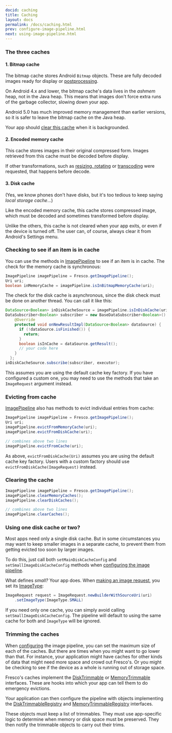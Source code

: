 ```yaml
---
docid: caching
title: Caching
layout: docs
permalink: /docs/caching.html
prev: configure-image-pipeline.html
next: using-image-pipeline.html
---
```


###  The three caches

#### 1. Bitmap cache

The bitmap cache stores Android `Bitmap` objects. These are fully decoded images ready for display or [postprocessing](modifying-image.html).

On Android 4.x and lower, the bitmap cache's data lives in the *ashmem* heap, not in the Java heap. This means that images don't force extra runs of the garbage collector, slowing down your app.

Android 5.0 has much improved memory management than earlier versions, so it is safer to leave the bitmap cache on the Java heap.

Your app should [clear this cache](#clearing-the-cache) when it is backgrounded.

#### 2. Encoded memory cache

This cache stores images in their original compressed form. Images retrieved from this cache must be decoded before display.

If other transformations, such as [resizing, rotating](resizing-rotating.html) or [transcoding](#webp) were requested, that happens before decode.

#### 3. Disk cache

(Yes, we know phones don't have disks, but it's too tedious to keep saying *local storage cache*...)

Like the encoded memory cache, this cache stores compressed image, which must be decoded and sometimes transformed before display.

Unlike the others, this cache is not cleared when your app exits, or even if the device is turned off. The user can, of course, always clear it from Android's Settings menu.

### Checking to see if an item is in cache

You can use the methods in [ImagePipeline](../javadoc/reference/com/facebook/imagepipeline/core/ImagePipeline.html) to see if an item is in cache. The check for the memory cache is synchronous:

```java
ImagePipeline imagePipeline = Fresco.getImagePipeline();
Uri uri;
boolean inMemoryCache = imagePipeline.isInBitmapMemoryCache(uri);
```

The check for the disk cache is asynchronous, since the disk check must be done on another thread. You can call it like this:

```java
DataSource<Boolean> inDiskCacheSource = imagePipeline.isInDiskCache(uri);
DataSubscriber<Boolean> subscriber = new BaseDataSubscriber<Boolean>() {
    @Override
    protected void onNewResultImpl(DataSource<Boolean> dataSource) {
      if (!dataSource.isFinished()) {
        return;
      }
      boolean isInCache = dataSource.getResult();
      // your code here
    }
  };
inDiskCacheSource.subscribe(subscriber, executor);
```

This assumes you are using the default cache key factory. If you have configured a custom one, you may need to use the methods that take an `ImageRequest` argument instead.

### Evicting from cache

[ImagePipeline](../javadoc/reference/com/facebook/imagepipeline/core/ImagePipeline.html) also has methods to evict individual entries from cache:

```java
ImagePipeline imagePipeline = Fresco.getImagePipeline();
Uri uri;
imagePipeline.evictFromMemoryCache(uri);
imagePipeline.evictFromDiskCache(uri);

// combines above two lines
imagePipeline.evictFromCache(uri);
```

As above, `evictFromDiskCache(Uri)` assumes you are using the default cache key factory. Users with a custom factory should use `evictFromDiskCache(ImageRequest)` instead.

### Clearing the cache

```java
ImagePipeline imagePipeline = Fresco.getImagePipeline();
imagePipeline.clearMemoryCaches();
imagePipeline.clearDiskCaches();

// combines above two lines
imagePipeline.clearCaches();
```

### Using one disk cache or two?

Most apps need only a single disk cache. But in some circumstances you may want to keep smaller images in a separate cache, to prevent them from getting evicted too soon by larger images.

To do this, just call both `setMainDiskCacheConfig` and `setSmallImageDiskCacheConfig` methods when [configuring the image pipeline](configure-image-pipeline.html).

What defines *small?* Your app does. When [making an image request](image-requests.html), you set its [ImageType](../javadoc/reference/com/facebook/imagepipeline/request/ImageRequest.ImageType.html):

```java
ImageRequest request = ImageRequest.newBuilderWithSourceUri(uri)
    .setImageType(ImageType.SMALL)
```

If you need only one cache, you can simply avoid calling `setSmallImageDiskCacheConfig`. The pipeline will default to using the same cache for both and `ImageType` will be ignored.

### Trimming the caches

When [configuring](configure-image-pipeline.html) the image pipeline, you can set the maximum size of each of the caches. But there are times when you might want to go lower than that. For instance, your application might have caches for other kinds of data that might need more space and crowd out Fresco's. Or you might be checking to see if the device as a whole is running out of storage space.

Fresco's caches implement the [DiskTrimmable](../javadoc/reference/com/facebook/common/disk/DiskTrimmable.html) or [MemoryTrimmable](../javadoc/reference/com/facebook/common/memory/MemoryTrimmable.html) interfaces. These are hooks into which your app can tell them to do emergency evictions.

Your application can then configure the pipeline with objects implementing the [DiskTrimmableRegistry](../javadoc/reference/com/facebook/common/disk/DiskTrimmableRegistry.html) and [MemoryTrimmableRegistry](../javadoc/reference/com/facebook/common/memory/MemoryTrimmableRegistry.html) interfaces.

These objects must keep a list of trimmables. They must use app-specific logic to determine when memory or disk space must be preserved. They then notify the trimmable  objects to carry out their trims.
